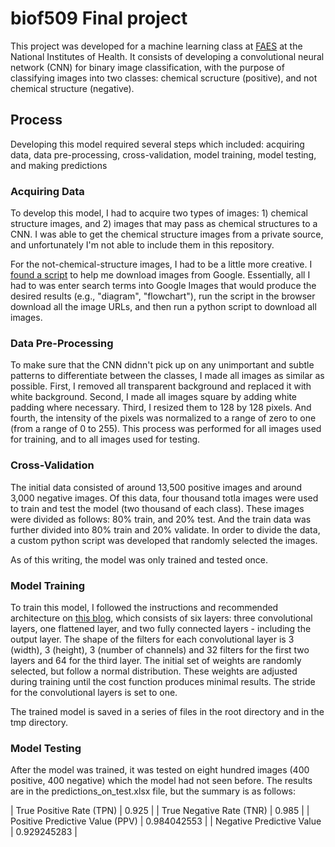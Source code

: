 # biof509 Final project

This project was developed for a machine learning class at [FAES](https://faes.org/) at the National Institutes of Health. It consists of developing a convolutional neural network (CNN) for binary image classification, with the purpose of classifying images into two classes: chemical scructure (positive), and not chemical structure (negative).

## Process

Developing this model required several steps which included: acquiring data, data pre-processing, cross-validation, model training, model testing, and making predictions

### Acquiring Data

To develop this model, I had to acquire two types of images: 1) chemical structure images, and 2) images that may pass as chemical structures to a CNN. I was able to get the chemical structure images from a private source, and unfortunately I'm not able to include them in this repository.

For the not-chemical-structure images, I had to be a little more creative. I [found a script](https://www.pyimagesearch.com/2017/12/04/how-to-create-a-deep-learning-dataset-using-google-images/) to help me download images from Google. Essentially, all I had to was enter search terms into Google Images that would produce the desired results (e.g., "diagram", "flowchart"), run the script in the browser download all the image URLs, and then run a python script to download all images.

### Data Pre-Processing

To make sure that the CNN didnn't pick up on any unimportant and subtle patterns to differentiate between the classes, I made all images as similar as possible. First, I removed all transparent background and replaced it with white background. Second, I made all images square by adding white padding where necessary. Third, I resized them to 128 by 128 pixels. And fourth, the intensity of the pixels was normalized to a range of zero to one (from a range of 0 to 255). This process was performed for all images used for training, and to all images used for testing.

### Cross-Validation

The initial data consisted of around 13,500 positive images and around 3,000 negative images. Of this data, four thousand totla images were used to train and test the model (two thousand of each class). These images were divided as follows: 80% train, and 20% test. And the train data was further divided into 80% train and 20% validate. In order to divide the data, a custom python script was developed that randomly selected the images.

As of this writing, the model was only trained and tested once.

### Model Training

To train this model, I followed the instructions and recommended architecture on [this blog](https://cv-tricks.com/tensorflow-tutorial/training-convolutional-neural-network-for-image-classification/), which consists of six layers: three convolutional layers, one flattened layer, and two fully connected layers - including the output layer. The shape of the filters for each convolutional layer is 3 (width), 3 (height), 3 (number of channels) and 32 filters for the first two layers and 64 for the third layer. The initial set of weights are randomly selected, but follow a normal distribution. These weights are adjusted during training until the cost function produces minimal results. The stride for the convolutional layers is set to one.

The trained model is saved in a series of files in the root directory and in the tmp directory.

### Model Testing

After the model was trained, it was tested on eight hundred images (400 positive, 400 negative) which the model had not seen before. The results are in the predictions_on_test.xlsx file, but the summary is as follows:

| True Positive Rate (TPN)	      |       0.925 |
| True Negative Rate (TNR)	      |       0.985 |
| Positive Predictive Value (PPV) |	0.984042553 |
| Negative Predictive Value	      | 0.929245283 |


